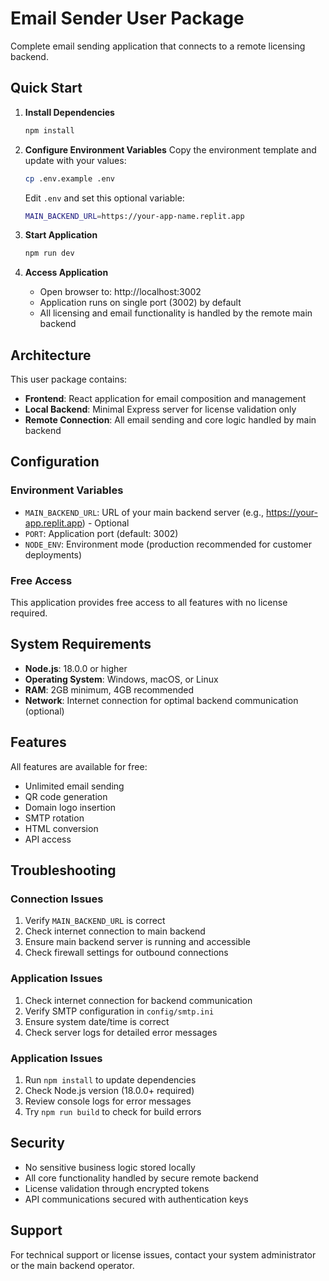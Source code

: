 # Email Sender User Package

Complete email sending application that connects to a remote licensing backend.

## Quick Start

1. **Install Dependencies**
   ```bash
   npm install
   ```

2. **Configure Environment Variables**
   Copy the environment template and update with your values:
   ```bash
   cp .env.example .env
   ```

   Edit `.env` and set this optional variable:
   ```bash
   MAIN_BACKEND_URL=https://your-app-name.replit.app
   ```

3. **Start Application**
   ```bash
   npm run dev
   ```

4. **Access Application**
   - Open browser to: http://localhost:3002
   - Application runs on single port (3002) by default
   - All licensing and email functionality is handled by the remote main backend

## Architecture

This user package contains:
- **Frontend**: React application for email composition and management
- **Local Backend**: Minimal Express server for license validation only
- **Remote Connection**: All email sending and core logic handled by main backend

## Configuration

### Environment Variables
- `MAIN_BACKEND_URL`: URL of your main backend server (e.g., https://your-app.replit.app) - Optional
- `PORT`: Application port (default: 3002)
- `NODE_ENV`: Environment mode (production recommended for customer deployments)

### Free Access
This application provides free access to all features with no license required.

## System Requirements

- **Node.js**: 18.0.0 or higher
- **Operating System**: Windows, macOS, or Linux
- **RAM**: 2GB minimum, 4GB recommended
- **Network**: Internet connection for optimal backend communication (optional)

## Features

All features are available for free:
- Unlimited email sending
- QR code generation
- Domain logo insertion
- SMTP rotation
- HTML conversion
- API access

## Troubleshooting

### Connection Issues
1. Verify `MAIN_BACKEND_URL` is correct
2. Check internet connection to main backend
3. Ensure main backend server is running and accessible
4. Check firewall settings for outbound connections

### Application Issues
1. Check internet connection for backend communication
2. Verify SMTP configuration in `config/smtp.ini`
3. Ensure system date/time is correct
4. Check server logs for detailed error messages

### Application Issues
1. Run `npm install` to update dependencies
2. Check Node.js version (18.0.0+ required)
3. Review console logs for error messages
4. Try `npm run build` to check for build errors

## Security

- No sensitive business logic stored locally
- All core functionality handled by secure remote backend
- License validation through encrypted tokens
- API communications secured with authentication keys

## Support

For technical support or license issues, contact your system administrator or the main backend operator.